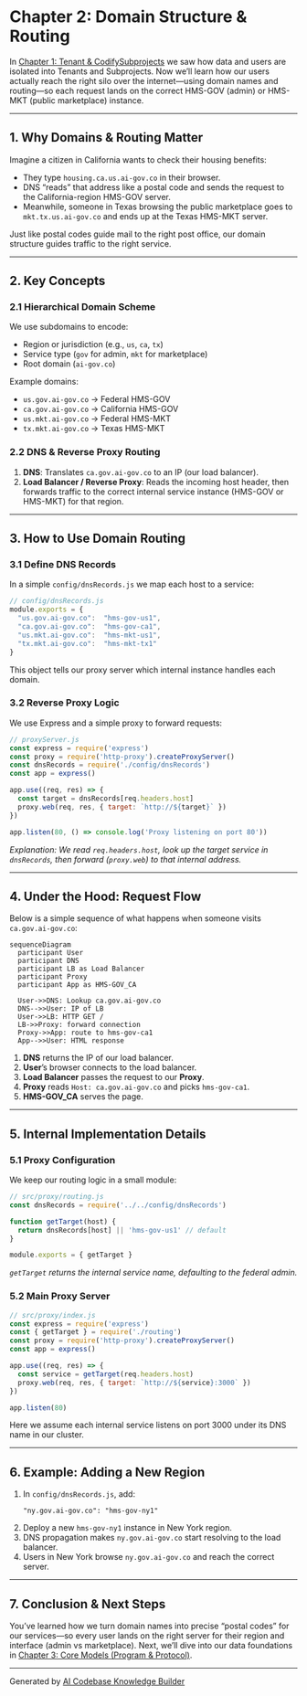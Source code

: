 # Chapter 2: Domain Structure & Routing

In [Chapter 1: Tenant & CodifySubprojects](01_tenant___codifysubprojects_.md) we saw how data and users are isolated into Tenants and Subprojects. Now we’ll learn how our users actually reach the right silo over the internet—using domain names and routing—so each request lands on the correct HMS-GOV (admin) or HMS-MKT (public marketplace) instance.

---

## 1. Why Domains & Routing Matter

Imagine a citizen in California wants to check their housing benefits:
- They type `housing.ca.us.ai-gov.co` in their browser.
- DNS “reads” that address like a postal code and sends the request to the California-region HMS-GOV server.
- Meanwhile, someone in Texas browsing the public marketplace goes to `mkt.tx.us.ai-gov.co` and ends up at the Texas HMS-MKT server.

Just like postal codes guide mail to the right post office, our domain structure guides traffic to the right service.

---

## 2. Key Concepts

### 2.1 Hierarchical Domain Scheme

We use subdomains to encode:
- Region or jurisdiction (e.g., `us`, `ca`, `tx`)
- Service type (`gov` for admin, `mkt` for marketplace)
- Root domain (`ai-gov.co`)

Example domains:
- `us.gov.ai-gov.co` → Federal HMS-GOV  
- `ca.gov.ai-gov.co` → California HMS-GOV  
- `us.mkt.ai-gov.co` → Federal HMS-MKT  
- `tx.mkt.ai-gov.co` → Texas HMS-MKT  

### 2.2 DNS & Reverse Proxy Routing

1. **DNS**: Translates `ca.gov.ai-gov.co` to an IP (our load balancer).
2. **Load Balancer / Reverse Proxy**: Reads the incoming host header, then forwards traffic to the correct internal service instance (HMS-GOV or HMS-MKT) for that region.

---

## 3. How to Use Domain Routing

### 3.1 Define DNS Records

In a simple `config/dnsRecords.js` we map each host to a service:

```js
// config/dnsRecords.js
module.exports = {
  "us.gov.ai-gov.co":  "hms-gov-us1",
  "ca.gov.ai-gov.co":  "hms-gov-ca1",
  "us.mkt.ai-gov.co":  "hms-mkt-us1",
  "tx.mkt.ai-gov.co":  "hms-mkt-tx1"
}
```
This object tells our proxy server which internal instance handles each domain.

### 3.2 Reverse Proxy Logic

We use Express and a simple proxy to forward requests:

```js
// proxyServer.js
const express = require('express')
const proxy = require('http-proxy').createProxyServer()
const dnsRecords = require('./config/dnsRecords')
const app = express()

app.use((req, res) => {
  const target = dnsRecords[req.headers.host]
  proxy.web(req, res, { target: `http://${target}` })
})

app.listen(80, () => console.log('Proxy listening on port 80'))
```
*Explanation: We read `req.headers.host`, look up the target service in `dnsRecords`, then forward (`proxy.web`) to that internal address.*

---

## 4. Under the Hood: Request Flow

Below is a simple sequence of what happens when someone visits `ca.gov.ai-gov.co`:

```mermaid
sequenceDiagram
  participant User
  participant DNS
  participant LB as Load Balancer
  participant Proxy
  participant App as HMS-GOV_CA

  User->>DNS: Lookup ca.gov.ai-gov.co
  DNS-->>User: IP of LB
  User->>LB: HTTP GET /
  LB->>Proxy: forward connection
  Proxy->>App: route to hms-gov-ca1
  App-->>User: HTML response
```

1. **DNS** returns the IP of our load balancer.  
2. **User**’s browser connects to the load balancer.  
3. **Load Balancer** passes the request to our **Proxy**.  
4. **Proxy** reads `Host: ca.gov.ai-gov.co` and picks `hms-gov-ca1`.  
5. **HMS-GOV_CA** serves the page.

---

## 5. Internal Implementation Details

### 5.1 Proxy Configuration

We keep our routing logic in a small module:

```js
// src/proxy/routing.js
const dnsRecords = require('../../config/dnsRecords')

function getTarget(host) {
  return dnsRecords[host] || 'hms-gov-us1' // default
}

module.exports = { getTarget }
```
*`getTarget` returns the internal service name, defaulting to the federal admin.*

### 5.2 Main Proxy Server

```js
// src/proxy/index.js
const express = require('express')
const { getTarget } = require('./routing')
const proxy = require('http-proxy').createProxyServer()
const app = express()

app.use((req, res) => {
  const service = getTarget(req.headers.host)
  proxy.web(req, res, { target: `http://${service}:3000` })
})

app.listen(80)
```
Here we assume each internal service listens on port 3000 under its DNS name in our cluster.

---

## 6. Example: Adding a New Region

1. In `config/dnsRecords.js`, add:
   ```
   "ny.gov.ai-gov.co": "hms-gov-ny1"
   ```
2. Deploy a new `hms-gov-ny1` instance in New York region.
3. DNS propagation makes `ny.gov.ai-gov.co` start resolving to the load balancer.
4. Users in New York browse `ny.gov.ai-gov.co` and reach the correct server.

---

## 7. Conclusion & Next Steps

You’ve learned how we turn domain names into precise “postal codes” for our services—so every user lands on the right server for their region and interface (admin vs marketplace). Next, we’ll dive into our data foundations in [Chapter 3: Core Models (Program & Protocol)](03_core_models__program___protocol__.md).

---

Generated by [AI Codebase Knowledge Builder](https://github.com/The-Pocket/Tutorial-Codebase-Knowledge)